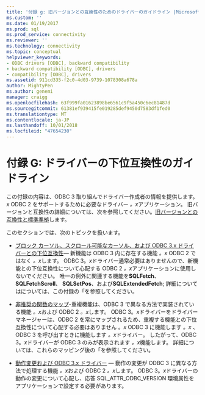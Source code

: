 ```yaml
---
title: '付録 g: 旧バージョンとの互換性のためのドライバーのガイドライン |Microsoft Docs'
ms.custom: ''
ms.date: 01/19/2017
ms.prod: sql
ms.prod_service: connectivity
ms.reviewer: ''
ms.technology: connectivity
ms.topic: conceptual
helpviewer_keywords:
- ODBC drivers [ODBC], backward compatibility
- backward compatibility [ODBC], drivers
- compatibility [ODBC], drivers
ms.assetid: 911cd335-f2c0-4d03-9739-1078308a678a
author: MightyPen
ms.author: genemi
manager: craigg
ms.openlocfilehash: 63f999fa01623898be6561c9f5a450c6ec81487d
ms.sourcegitcommit: 61381ef939415fe019285def9450d7583df1fed0
ms.translationtype: MT
ms.contentlocale: ja-JP
ms.lasthandoff: 10/01/2018
ms.locfileid: "47654230"
---
```

# <a name="appendix-g-driver-guidelines-for-backward-compatibility"></a>付録 G: ドライバーの下位互換性のガイドライン
この付録の内容は、ODBC 3 取り組んでドライバー作成者の情報を提供します。*x* ODBC 2 をサポートするために必要なドライバー *。x*アプリケーション。 旧バージョンと互換性の詳細については、次を参照してください。[旧バージョンとの互換性と標準準拠](../../../odbc/reference/develop-app/backward-compatibility-and-standards-compliance.md)します。  
  
 このセクションでは、次のトピックを扱います。  
  
-   [ブロック カーソル、スクロール可能なカーソル、および ODBC 3.x ドライバーとの下位互換性](../../../odbc/reference/appendixes/block-cursors-scrollable-cursors-and-backward-compatibility.md)— 新機能は ODBC 3 内に存在する機能 *。x* ODBC 2 ではなく *。x*します。 ODBC 3。*x*ドライバー通常必要はありませんので、新機能との下位互換性について心配する ODBC 2 *。x*アプリケーションに使用しないでください。 唯一の例外に関連する機能を**SQLFetch**、 **SQLFetchScroll**、 **SQLSetPos**、および**SQLExtendedFetch**; 詳細についてはについては、この付録の「を参照してください。  
  
-   [非推奨の関数のマップ](../../../odbc/reference/appendixes/mapping-deprecated-functions.md)-重複機能は、ODBC 3 で異なる方法で実装されている機能 *。x*および ODBC 2 *。x*します。 ODBC 3。*x*ドライバーをドライバー マネージャーは、ODBC 2 を常にマップされるため、重複する機能との下位互換性について心配する必要はありません *。x* ODBC 3 に機能します *。x* 、ODBC 3 を呼び出すときに機能します *。x*ドライバー。 したがって、ODBC 3。*x*ドライバーが ODBC 3 のみが表示されます *。x*機能します。 詳細については、これらのマッピング後の「を参照してください。  
  
-   [動作変更および ODBC 3.x ドライバー](../../../odbc/reference/appendixes/behavioral-changes-and-odbc-3-x-drivers.md) — 動作の変更が ODBC 3 に異なる方法で処理する機能 *。x*および ODBC 2 *。x*します。 ODBC 3。*x*ドライバーの動作の変更について心配し、応答 SQL_ATTR_ODBC_VERSION 環境属性をアプリケーションで設定する必要があります。
